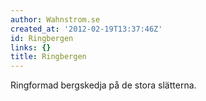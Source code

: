 ```yaml
---
author: Wahnstrom.se
created_at: '2012-02-19T13:37:46Z'
id: Ringbergen
links: {}
title: Ringbergen
---
```


Ringformad bergskedja på de stora slätterna.